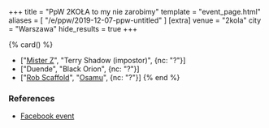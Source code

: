 +++
title = "PpW 2KOŁA to my nie zarobimy"
template = "event_page.html"
aliases = [ "/e/ppw/2019-12-07-ppw-untitled" ]
[extra]
venue = "2kola"
city = "Warszawa"
hide_results = true
+++


{% card() %}
- ["[Mister Z](@/w/mister-z.md)", "Terry Shadow (impostor)", {nc: "?"}]
- ["Duende", "Black Orion", {nc: "?"}]
- ["[Rob Scaffold](@/w/rob-scaffold.md)", "[Osamu](@/w/osamu.md)", {nc: "?"}]
{% end %}

### References

* [Facebook event](https://www.facebook.com/events/746791299065517/)
